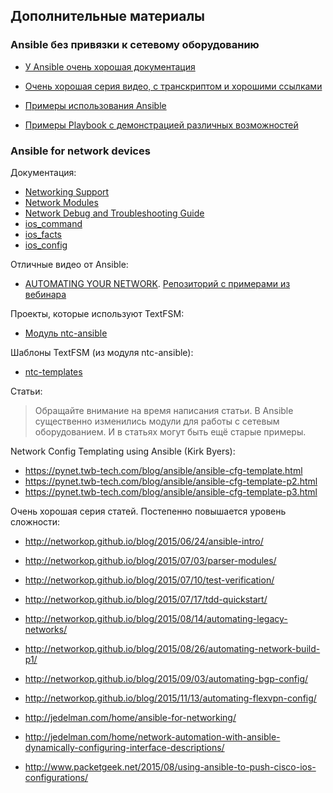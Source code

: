 ## Дополнительные материалы

### Ansible без привязки к сетевому оборудованию

* [У Ansible очень хорошая документация](http://docs.ansible.com/devel/ansible/)

* [Очень хорошая серия видео, с транскриптом и хорошими ссылками](https://sysadmincasts.com/episodes/43-19-minutes-with-ansible-part-1-4)
* [Примеры использования Ansible](https://github.com/ansible/ansible-examples)
* [Примеры Playbook с демонстрацией различных возможностей](https://github.com/ansible/ansible-examples/tree/master/language_features)

### Ansible for network devices

Документация:

* [Networking Support](http://docs.ansible.com/ansible/devel/intro_networking.html)
* [Network Modules](http://docs.ansible.com/ansible/devel/list_of_network_modules.html)
* [Network Debug and Troubleshooting Guide](http://docs.ansible.com/ansible/devel/network_debug_troubleshooting.html)
* [ios_command](http://docs.ansible.com/ansible/devel/ios_command_module.html)
* [ios_facts](http://docs.ansible.com/ansible/devel/ios_facts_module.html)
* [ios_config](http://docs.ansible.com/ansible/devel/ios_config_module.html)


Отличные видео от Ansible:
* [AUTOMATING YOUR NETWORK](https://www.ansible.com/webinars-training/automating-your-network). [Репозиторий с примерами из вебинара](https://github.com/privateip/Ansible-Webinar-Mar2016)

Проекты, которые используют TextFSM:
* [Модуль ntc-ansible](https://github.com/networktocode/ntc-ansible)

Шаблоны TextFSM (из модуля ntc-ansible):
* [ntc-templates](https://github.com/networktocode/ntc-templates/tree/master/templates)


Статьи:

> Обращайте внимание на время написания статьи. В Ansible существенно изменились модули для работы с сетевым оборудованием. И в статьях могут быть ещё старые примеры.

Network Config Templating using Ansible (Kirk Byers):
* https://pynet.twb-tech.com/blog/ansible/ansible-cfg-template.html
* https://pynet.twb-tech.com/blog/ansible/ansible-cfg-template-p2.html
* https://pynet.twb-tech.com/blog/ansible/ansible-cfg-template-p3.html

Очень хорошая серия статей. Постепенно повышается уровень сложности:
* http://networkop.github.io/blog/2015/06/24/ansible-intro/
* http://networkop.github.io/blog/2015/07/03/parser-modules/
* http://networkop.github.io/blog/2015/07/10/test-verification/
* http://networkop.github.io/blog/2015/07/17/tdd-quickstart/
* http://networkop.github.io/blog/2015/08/14/automating-legacy-networks/
* http://networkop.github.io/blog/2015/08/26/automating-network-build-p1/
* http://networkop.github.io/blog/2015/09/03/automating-bgp-config/
* http://networkop.github.io/blog/2015/11/13/automating-flexvpn-config/


* http://jedelman.com/home/ansible-for-networking/
* http://jedelman.com/home/network-automation-with-ansible-dynamically-configuring-interface-descriptions/
* http://www.packetgeek.net/2015/08/using-ansible-to-push-cisco-ios-configurations/

